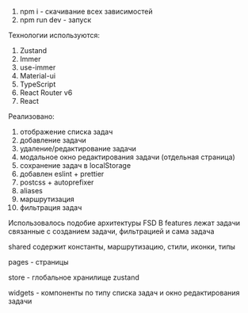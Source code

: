 1. npm i - скачивание всех зависимостей
2. npm run dev - запуск

Технологии используются:

1. Zustand
2. Immer
3. use-immer
4. Material-ui
5. TypeScript
6. React Router v6
7. React

Реализовано:

1. отображение списка задач
2. добавление задачи
3. удаление/редактирование задачи
4. модальное окно редактирования задачи (отдельная страница)
5. сохранение задач в localStorage
6. добавлен eslint + prettier
7. postcss + autoprefixer
8. aliases
9. маршрутизация
10. фильтрация задач

Использовалось подобие архитектуры FSD
В features лежат задачи связанные с созданием задачи, фильтрацией и сама задача

shared содержит константы, маршрутизацию, стили, иконки, типы

pages - страницы

store - глобальное хранилище zustand

widgets - компоненты по типу списка задач и окно редактирования задачи
